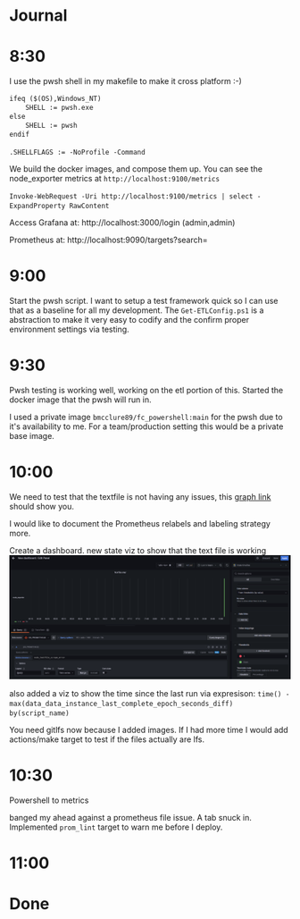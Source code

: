 # Journal

# 8:30

I use the pwsh shell in my makefile to make it cross platform :-)
```
ifeq ($(OS),Windows_NT)
	SHELL := pwsh.exe
else
	SHELL := pwsh
endif

.SHELLFLAGS := -NoProfile -Command
```

We build the docker images, and compose them up. You can see the node_exporter metrics at `http://localhost:9100/metrics`

`Invoke-WebRequest -Uri http://localhost:9100/metrics | select -ExpandProperty RawContent`


Access Grafana at: http://localhost:3000/login (admin,admin)

Prometheus at: http://localhost:9090/targets?search=

# 9:00

Start the pwsh script. I want to setup a test framework quick so I can use that as a baseline for all my development. The `Get-ETLConfig.ps1` is a abstraction to make it very easy to codify and the confirm proper environment settings via testing. 

# 9:30

Pwsh testing is working well, working on the etl portion of this. Started the docker image that the pwsh will run in. 

I used a private image `bmcclure89/fc_powershell:main` for the pwsh due to it's availability to me. For a team/production setting this would be a private base image. 

# 10:00 

We need to test that the textfile is not having any issues, this [graph link](http://localhost:9090/graph?g0.expr=node_textfile_scrape_error&g0.tab=1&g0.stacked=0&g0.show_exemplars=0&g0.range_input=1h) should show you. 

I would like to document the Prometheus relabels and labeling strategy more. 

Create a dashboard. new state viz to show that the text file is working
![picture 1](../.images/b3e3dfe48cc16e13f6de429f2ad9fadc37f3eb3e498c83c5a8b5ec20f3112cc5.png)  

also added a viz to show the time since the last run via expresison: `time() - max(data_data_instance_last_complete_epoch_seconds_diff) by(script_name)`

You need gitlfs now because I added images. If I had more time I would add actions/make target to test if the files actually are lfs. 

# 10:30

Powershell to metrics

banged my ahead against a prometheus file issue. A tab snuck in. Implemented `prom_lint` target to warn me before I deploy. 
# 11:00

# Done